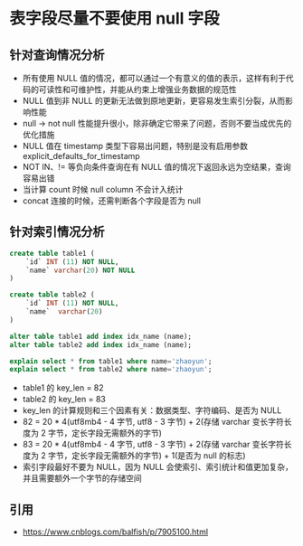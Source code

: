 # 表字段尽量不要使用 null 字段

## 针对查询情况分析

- 所有使用 NULL 值的情况，都可以通过一个有意义的值的表示，这样有利于代码的可读性和可维护性，并能从约束上增强业务数据的规范性
- NULL 值到非 NULL 的更新无法做到原地更新，更容易发生索引分裂，从而影响性能
- null -> not null 性能提升很小，除非确定它带来了问题，否则不要当成优先的优化措施
- NULL 值在 timestamp 类型下容易出问题，特别是没有启用参数 explicit_defaults_for_timestamp
- NOT IN、!= 等负向条件查询在有 NULL 值的情况下返回永远为空结果，查询容易出错
- 当计算 count 时候 null column 不会计入统计
- concat 连接的时候，还需判断各个字段是否为 null

## 针对索引情况分析

```sql
create table table1 (
    `id` INT (11) NOT NULL,
    `name` varchar(20) NOT NULL
)

create table table2 (
    `id` INT (11) NOT NULL,
    `name`  varchar(20)
)

alter table table1 add index idx_name (name);
alter table table2 add index idx_name (name);

explain select * from table1 where name='zhaoyun';
explain select * from table2 where name='zhaoyun';
```

- table1 的 key_len = 82
- table2 的 key_len = 83
- key_len 的计算规则和三个因素有关：数据类型、字符编码、是否为 NULL
- 82 = 20 \* 4(utf8mb4 - 4 字节, utf8 - 3 字节) + 2(存储 varchar 变长字符长度为 2 字节，定长字段无需额外的字节)
- 83 = 20 \* 4(utf8mb4 - 4 字节, utf8 - 3 字节) + 2(存储 varchar 变长字符长度为 2 字节，定长字段无需额外的字节) + 1(是否为 null 的标志)
- 索引字段最好不要为 NULL，因为 NULL 会使索引、索引统计和值更加复杂，并且需要额外一个字节的存储空间

## 引用

- https://www.cnblogs.com/balfish/p/7905100.html
